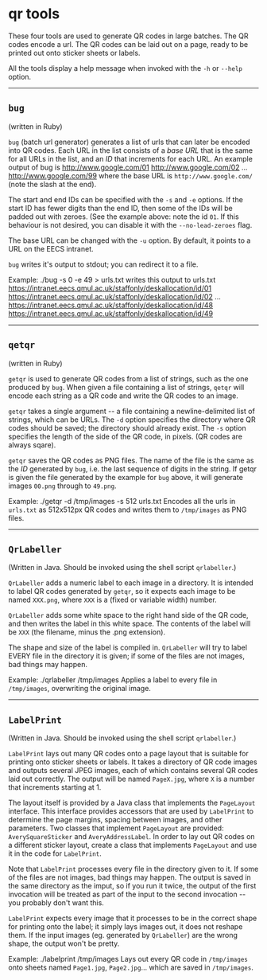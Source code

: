 #  qr tools  ############################################################

These four tools are used to generate QR codes in large batches. The QR
codes encode a url. The QR codes can be laid out on a page, ready to be
printed out onto sticker sheets or labels.

All the tools display a help message when invoked with the `-h` or
`--help` option.


_________________________________________________________________________
## `bug` ################################################################
(written in Ruby)

`bug` (batch url generator) generates a list of urls that can later be
encoded into QR codes. Each URL in the list consists of a *base URL* that
is the same for all URLs in the list, and an *ID* that increments for
each URL. An example output of bug is
    http://www.google.com/01
    http://www.google.com/02
    ...
    http://www.google.com/99
where the base URL is `http://www.google.com/` (note the slash at the end).

The start and end IDs can be specified with the `-s` and `-e` options. If 
the start ID has fewer digits than the end ID, then some of the IDs will be
padded out with zeroes. (See the example above: note the id `01`. If this
behaviour is not desired, you can disable it with the `--no-lead-zeroes`
flag.

The base URL can be changed with the `-u` option. By default, it points
to a URL on the EECS intranet.

`bug` writes it's output to stdout; you can redirect it to a file.

Example:
    ./bug -s 0 -e 49 > urls.txt
writes this output to urls.txt
    https://intranet.eecs.qmul.ac.uk/staffonly/deskallocation/id/01
    https://intranet.eecs.qmul.ac.uk/staffonly/deskallocation/id/02
    ...
    https://intranet.eecs.qmul.ac.uk/staffonly/deskallocation/id/48
    https://intranet.eecs.qmul.ac.uk/staffonly/deskallocation/id/49


_________________________________________________________________________
## `qetqr` ##############################################################
(written in Ruby)

`getqr` is used to generate QR codes from a list of strings, such as the
one produced by `bug`. When given a file containing a list of strings,
`qetqr` will encode each string as a QR code and write the QR codes to an 
image.

`getqr` takes a single argument -- a file containing a newline-delimited
list of strings, which can be URLs. The `-d` option specifies the
directory where QR codes should be saved; the directory should already
exist. The `-s` option specifies the length of the side of the QR code, in
pixels. (QR codes are always sqare).

`getqr` saves the QR codes as PNG files. The name of the file is the same
as the *ID* generated by `bug`, i.e. the last sequence of digits in the
string. If getqr is given the file generated by the example for `bug`
above, it will generate images `00.png` through to `49.png`.

Example:
    ./getqr -d /tmp/images -s 512 urls.txt
Encodes all the urls in `urls.txt` as 512x512px QR codes and writes them
to `/tmp/images` as PNG files.


_________________________________________________________________________
## `QrLabeller` #########################################################
(Written in Java. Should be invoked using the shell script `qrlabeller`.)

`QrLabeller` adds a numeric label to each image in a directory. It is
intended to label QR codes generated by `getqr`, so it expects each image
to be named `XXX.png`, where `XXX` is a (fixed or variable width) number.

`QrLabeller` adds some white space to the right hand side of the QR code,
and then writes the label in this white space. The contents of the label
will be `XXX` (the filename, minus the .png extension).

The shape and size of the label is compiled in. `QrLabeller` will try to
label EVERY file in the directory it is given; if some of the files are
not images, bad things may happen.

Example:
    ./qrlabeller /tmp/images
Applies a label to every file in `/tmp/images`, overwriting the original
image.


_________________________________________________________________________
## `LabelPrint` #########################################################
(Written in Java. Should be invoked using the shell script `qrlabeller`.)

`LabelPrint` lays out many QR codes onto a page layout that is suitable for
printing onto sticker sheets or labels. It takes a directory of QR code
images and outputs several JPEG images, each of which contains several QR
codes laid out correctly. The output will be named `PageX.jpg`, where `X`
is a number that increments starting at 1.

The layout itself is provided by a Java class that implements the
`PageLayout` interface. This interface provides accessors that are used by
`LabelPrint` to determine the page margins, spacing between images, and
other parameters. Two classes that implement `PageLayout` are provided:
`AverySquareSticker` and `AveryAddressLabel`. In order to lay out QR codes 
on a different sticker layout, create a class that implements `PageLayout`
and use it in the code for `LabelPrint`.

Note that `LabelPrint` processes every file in the directory given to it.
If some of the files are not images, bad things may happen. The output is
saved in the same directory as the imput, so if you run it twice, the
output of the first invocation will be treated as part of the input to
the second invocation -- you probably don't want this.

`LabelPrint` expects every image that it processes to be in the correct
shape for printing onto the label; it simply lays images out, it does not
reshape them. If the input images (eg. generated by `QrLabeller`) are the
wrong shape, the output won't be pretty.

Example:
    ./labelprint /tmp/images
Lays out every QR code in `/tmp/images` onto sheets named `Page1.jpg`,
`Page2.jpg`... which are saved in `/tmp/images`.
